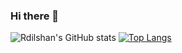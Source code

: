 ### Hi there 👋

![Rdilshan's GitHub stats](https://github-readme-stats.vercel.app/api?username=Rdilshan&show_icons=true&theme=radical)
[![Top Langs](https://github-readme-stats.vercel.app/api/top-langs/?username=Rdilshan&hide_progress=true)](https://github.com/anuraghazra/github-readme-stats)
<!--
**Rdilshan/Rdilshan** is a ✨ _special_ ✨ repository because its `README.md` (this file) appears on your GitHub profile.

Here are some ideas to get you started:

- 🔭 I’m currently working on ...
- 🌱 I’m currently learning ...
- 👯 I’m looking to collaborate on ...
- 🤔 I’m looking for help with ...
- 💬 Ask me about ...
- 📫 How to reach me: ...
- 😄 Pronouns: ...
- ⚡ Fun fact: ...
-->
